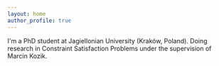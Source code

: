 ```yaml
---
layout: home
author_profile: true
---
```


I'm a PhD student at Jagiellonian University (Kraków, Poland).
Doing research in Constraint Satisfaction Problems under the supervision of Marcin Kozik.

